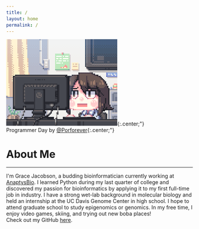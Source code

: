 ```yaml
---
title: /
layout: home
permalink: /
---
```

![Programmer_Day](/assets/Programmer_Day.gif){:.center;"}<br>
Programmer Day by [@Porforever](https://www.deviantart.com/porforever/art/Programmer-Day-601013649){:.center;"}
# About Me <br>
----------

I'm Grace Jacobson, a budding bioinformatician currently working at [AnaptysBio](https://www.anaptysbio.com/). I learned Python during my last quarter of college and discovered my passion for bioinformatics by applying it to my first full-time job in industry. I have a strong wet-lab background in molecular biology and held an internship at the UC Davis Genome Center in high school. I hope to attend graduate school to study epigenomics or genomics. In my free time, I enjoy video games, skiing, and trying out new boba places!
<br>
Check out my GitHub [here](https://github.com/gracejacobson). 